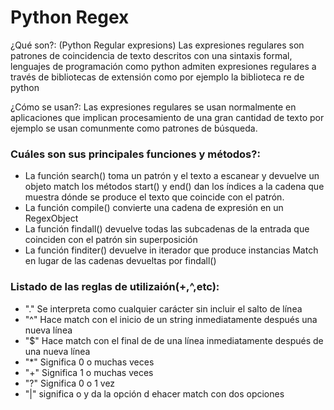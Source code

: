 # Python Regex

¿Qué son?:  (Python Regular expresions) Las expresiones regulares son patrones de coincidencia de texto descritos con una sintaxis formal, lenguajes de programación como python admiten expresiones regulares a través de bibliotecas de extensión como por ejemplo la biblioteca re de python


¿Cómo se usan?: Las expresiones regulares se usan normalmente en aplicaciones que implican procesamiento de una gran cantidad de texto por ejemplo se usan comunmente como patrones de búsqueda. 

### Cuáles son sus principales funciones y métodos?: 
* La función search() toma un patrón y el texto a escanear y devuelve un objeto match los métodos start() y end() dan los índices a la cadena que muestra dónde se produce el texto que coincide con el patrón. 
* La función compile() convierte una cadena de expresión en un RegexObject
* La función findall()  devuelve todas las subcadenas de la entrada que coinciden con el patrón sin superposición 
* La función finditer() devuelve in iterador que produce instancias Match en lugar de las cadenas devueltas por findall()


### Listado de las reglas de utilizaión(+,^,etc):    
* "." Se interpreta como cualquier carácter sin incluir el salto de línea 
* "^" Hace match con el inicio de un string inmediatamente después una nueva línea
* "$" Hace match con el final de de una línea inmediatamente después de una nueva línea
* "*" Significa  0 o muchas veces
* "+" Significa 1 o muchas veces
* "?" Significa 0 o 1 vez
* "|" significa o y da la opción d ehacer match con dos opciones 
